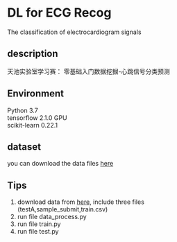 # DL for ECG Recog
 The classification of electrocardiogram signals
## description
天池实验室学习赛：
零基础入门数据挖掘-心跳信号分类预测

## Environment
Python 3.7  
tensorflow 2.1.0 GPU  
scikit-learn 0.22.1  

## dataset
you can download the data files [here](https://tianchi.aliyun.com/dataset/dataDetail?dataId=94490)

## Tips
1. download data from [here](https://tianchi.aliyun.com/dataset/dataDetail?dataId=94490), include three files (testA,sample_submit,train.csv)
1. run file data_process.py  
1. run file train.py  
1. run file test.py
